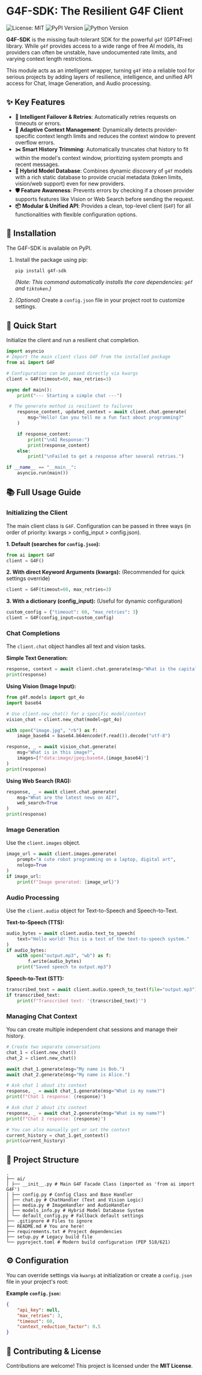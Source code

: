 # G4F-SDK: The Resilient G4F Client

![License: MIT](https://img.shields.io/badge/License-MIT-yellow.svg)
![PyPI Version](https://img.shields.io/pypi/v/g4f-sdk)
![Python Version](https://img.shields.io/badge/python-3.9+-blue.svg)

**G4F-SDK** is the missing fault-tolerant SDK for the powerful `g4f` (GPT4Free) library. While `g4f` provides access to a wide range of free AI models, its providers can often be unstable, have undocumented rate limits, and varying context length restrictions.

This module acts as an intelligent wrapper, turning `g4f` into a reliable tool for serious projects by adding layers of resilience, intelligence, and unified API access for Chat, Image Generation, and Audio processing.

## ✨ Key Features

* **🧠 Intelligent Failover & Retries**: Automatically retries requests on timeouts or errors.
* **📏 Adaptive Context Management**: Dynamically detects provider-specific context length limits and reduces the context window to prevent overflow errors.
* **✂️ Smart History Trimming**: Automatically truncates chat history to fit within the model's context window, prioritizing system prompts and recent messages.
* **🔮 Hybrid Model Database**: Combines dynamic discovery of `g4f` models with a rich static database to provide crucial metadata (token limits, vision/web support) even for new providers.
* **🛡️ Feature Awareness**: Prevents errors by checking if a chosen provider supports features like Vision or Web Search before sending the request.
* **📦 Modular & Unified API**: Provides a clean, top-level client (`G4F`) for all functionalities with flexible configuration options.

## 🔧 Installation

The G4F-SDK is available on PyPI.

1. Install the package using pip:
    ```bash
    pip install g4f-sdk
    ```
    *(Note: This command automatically installs the core dependencies: `g4f` and `tiktoken`.)*

2. *(Optional)* Create a `config.json` file in your project root to customize settings.

## 🚀 Quick Start

Initialize the client and run a resilient chat completion.

```python
import asyncio
# Import the main client class G4F from the installed package
from ai import G4F

# Configuration can be passed directly via kwargs
client = G4F(timeout=60, max_retries=3)

async def main():
    print("--- Starting a simple chat ---")

 # The generate method is resilient to failures
    response_content, updated_context = await client.chat.generate(
        msg="Hello! Can you tell me a fun fact about programming?"
    )

    if response_content:
        print("\nAI Response:")
        print(response_content)
    else:
        print("\nFailed to get a response after several retries.")

if __name__ == "__main__":
    asyncio.run(main())
```

## 📚 Full Usage Guide

### Initializing the Client

The main client class is `G4F`. Configuration can be passed in three ways (in order of priority: kwargs > config_input > config.json).

**1. Default (searches for `config.json`):**
```python
from ai import G4F
client = G4F()
```

**2. With direct Keyword Arguments (kwargs):**
(Recommended for quick settings override)
```python
client = G4F(timeout=60, max_retries=3)
```

**3. With a dictionary (config_input):**
(Useful for dynamic configuration)
```python
custom_config = {"timeout": 60, "max_retries": 3}
client = G4F(config_input=custom_config)
```

### Chat Completions

The `client.chat` object handles all text and vision tasks.

**Simple Text Generation:**
```python
response, context = await client.chat.generate(msg="What is the capital of France?")
print(response)
```

**Using Vision (Image Input):**
```python
from g4f.models import gpt_4o
import base64

# Use client.new_chat() for a specific model/context
vision_chat = client.new_chat(model=gpt_4o)

with open("image.jpg", "rb") as f:
    image_base64 = base64.b64encode(f.read()).decode("utf-8")

response, _ = await vision_chat.generate(
    msg="What is in this image?",
    images=[f"data:image/jpeg;base64,{image_base64}"]
)
print(response)
```

**Using Web Search (RAG):**
```python
response, _ = await client.chat.generate(
    msg="What are the latest news on AI?",
    web_search=True
)
print(response)
```

### Image Generation

Use the `client.images` object.

```python
image_url = await client.images.generate(
    prompt="A cute robot programming on a laptop, digital art",
    nologo=True 
)
if image_url:
    print(f"Image generated: {image_url}")
```

### Audio Processing

Use the `client.audio` object for Text-to-Speech and Speech-to-Text.

**Text-to-Speech (TTS):**
```python
audio_bytes = await client.audio.text_to_speech(
    text="Hello world! This is a test of the text-to-speech system."
)
if audio_bytes:
    with open("output.mp3", "wb") as f:
        f.write(audio_bytes)
    print("Saved speech to output.mp3")
```

**Speech-to-Text (STT):**
```python
transcribed_text = await client.audio.speech_to_text(file="output.mp3")
if transcribed_text:
    print(f"Transcribed text: '{transcribed_text}'")
```

### Managing Chat Context

You can create multiple independent chat sessions and manage their history.

```python
# Create two separate conversations
chat_1 = client.new_chat()
chat_2 = client.new_chat()

await chat_1.generate(msg="My name is Bob.")
await chat_2.generate(msg="My name is Alice.")

# Ask chat 1 about its context
response, _ = await chat_1.generate(msg="What is my name?")
print(f"Chat 1 response: {response}")

# Ask chat 2 about its context
response, _ = await chat_2.generate(msg="What is my name?")
print(f"Chat 2 response: {response}")

# You can also manually get or set the context
current_history = chat_1.get_context()
print(current_history)
```

## 📂 Project Structure

```
.
├── ai/
│ ├── __init__.py # Main G4F Facade Class (imported as 'from ai import G4F')
│ ├── config.py # Config Class and Base Handler
│ ├── chat.py # ChatHandler (Text and Vision Logic)
│ ├── media.py # ImageHandler and AudioHandler
│ ├── models_info.py # Hybrid Model Database System
│ └── default_config.py # Fallback default settings
├── .gitignore # Files to ignore
├── README.md # You are here!
├── requirements.txt # Project dependencies
├── setup.py # Legacy build file
└── pyproject.toml # Modern build configuration (PEP 518/621)
```

## ⚙️ Configuration

You can override settings via `kwargs` at initialization or create a `config.json` file in your project's root:

**Example `config.json`:**
```json
{
    "api_key": null,
    "max_retries": 3,
    "timeout": 60,
    "context_reduction_factor": 0.5
}
```

## 🤝 Contributing & License

Contributions are welcome! This project is licensed under the **MIT License**.